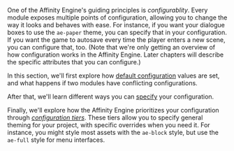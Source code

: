 One of the Affinity Engine's guiding principles is *configurablity*. Every module exposes multiple points of configuration, allowing you to change the way it looks and behaves with ease. For instance, if you want your dialogue boxes to use the `ae-paper` theme, you can specify that in your configuration. If you want the game to autosave every time the player enters a new scene, you can configure that, too. (Note that we're only getting an overview of how configuration works in the Affinity Engine. Later chapters will describe the specific attributes that you can configure.)

In this section, we'll first explore how [default configuration](#/api/engine/configuration/defaults) values are set, and what happens if two modules have conflicting configurations.

After that, we'll learn different ways you can [specify](#/api/engine/configuration/usage) your configuration.

Finally, we'll explore how the Affinity Engine prioritizes your configuration through [*configuration tiers*](#/api/engine/configuration/configuration-tiers). These tiers allow you to specify general theming for your project, with specific overrides when you need it. For instance, you might style most assets with the `ae-block` style, but use the `ae-full` style for menu interfaces.
